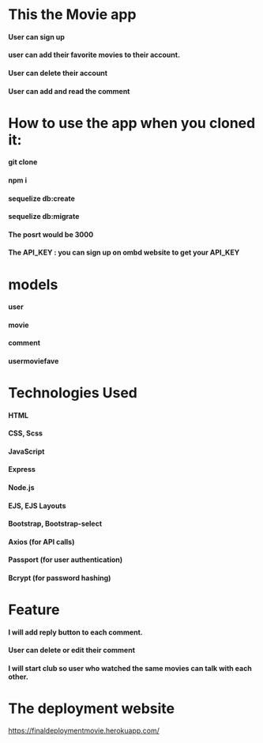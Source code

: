 # This the Movie app
#### User can sign up
#### user can add their favorite movies to their account.
#### User can delete their account
#### User can add and read the comment
# How to use the app when you cloned it:
#### git clone
#### npm i
#### sequelize db:create
#### sequelize db:migrate
#### The posrt would be 3000
#### The API_KEY : you can sign up on ombd website to get your API_KEY
# models
#### user
#### movie
#### comment
#### usermoviefave
# Technologies Used
#### HTML
#### CSS, Scss
#### JavaScript
#### Express
#### Node.js
#### EJS, EJS Layouts
#### Bootstrap, Bootstrap-select
#### Axios (for API calls)
#### Passport (for user authentication)
#### Bcrypt (for password hashing)
# Feature
#### I will add reply button to each comment.
#### User can delete or edit their comment
#### I will start club so user who watched the same movies can talk with each other.
# The deployment website 
https://finaldeploymentmovie.herokuapp.com/
